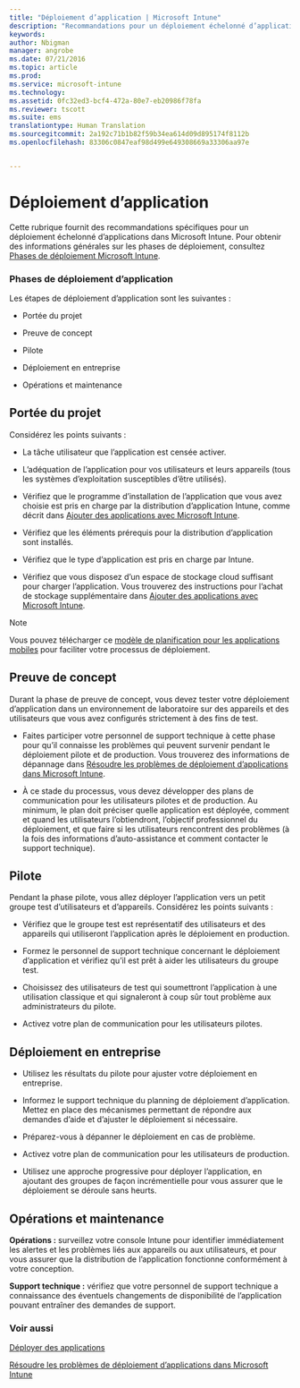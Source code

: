 ```yaml
---
title: "Déploiement d’application | Microsoft Intune"
description: "Recommandations pour un déploiement échelonné d’applications dans Microsoft Intune."
keywords: 
author: Nbigman
manager: angrobe
ms.date: 07/21/2016
ms.topic: article
ms.prod: 
ms.service: microsoft-intune
ms.technology: 
ms.assetid: 0fc32ed3-bcf4-472a-80e7-eb20986f78fa
ms.reviewer: tscott
ms.suite: ems
translationtype: Human Translation
ms.sourcegitcommit: 2a192c71b1b82f59b34ea614d09d895174f8112b
ms.openlocfilehash: 83306c0847eaf98d499e649308669a33306aa97e


---
```


# Déploiement d’application
Cette rubrique fournit des recommandations spécifiques pour un déploiement échelonné d’applications dans Microsoft Intune. Pour obtenir des informations générales sur les phases de déploiement, consultez [Phases de déploiement Microsoft Intune](rollout-phases-for-microsoft-intune-deployment.md).

### Phases de déploiement d’application
Les étapes de déploiement d’application sont les suivantes :

-   Portée du projet

-   Preuve de concept

-   Pilote

-   Déploiement en entreprise

-   Opérations et maintenance

## Portée du projet
Considérez les points suivants :

-   La tâche utilisateur que l’application est censée activer.

-   L’adéquation de l’application pour vos utilisateurs et leurs appareils (tous les systèmes d’exploitation susceptibles d’être utilisés).

-   Vérifiez que le programme d’installation de l’application que vous avez choisie est pris en charge par la distribution d’application Intune, comme décrit dans [Ajouter des applications avec Microsoft Intune](/intune/deploy-use/add-apps).

-   Vérifiez que les éléments prérequis pour la distribution d’application sont installés. <!---, as described in [Plan for app deployment in Microsoft Intune](plan-for-app-deployment-in-microsoft-intune.md).--->

-   Vérifiez que le type d’application est pris en charge par Intune.

-   Vérifiez que vous disposez d’un espace de stockage cloud suffisant pour charger l’application. Vous trouverez des instructions pour l’achat de stockage supplémentaire dans [Ajouter des applications avec Microsoft Intune](/intune/deploy-use/add-apps).

> [!NOTE]           
> Vous pouvez télécharger ce [modèle de planification pour les applications mobiles](https://gallery.technet.microsoft.com/Mobile-app-planning-18689d59) pour faciliter votre processus de déploiement.

## Preuve de concept
Durant la phase de preuve de concept, vous devez tester votre déploiement d’application dans un environnement de laboratoire sur des appareils et des utilisateurs que vous avez configurés strictement à des fins de test.

-   Faites participer votre personnel de support technique à cette phase pour qu’il connaisse les problèmes qui peuvent survenir pendant le déploiement pilote et de production. Vous trouverez des informations de dépannage dans [Résoudre les problèmes de déploiement d’applications dans Microsoft Intune](/intune/troubleshoot/troubleshoot-app-deployment-problems-in-microsoft-intune).

-   À ce stade du processus, vous devez développer des plans de communication pour les utilisateurs pilotes et de production. Au minimum, le plan doit préciser quelle application est déployée, comment et quand les utilisateurs l’obtiendront, l’objectif professionnel du déploiement, et que faire si les utilisateurs rencontrent des problèmes (à la fois des informations d’auto-assistance et comment contacter le support technique).

## Pilote
Pendant la phase pilote, vous allez déployer l’application vers un petit groupe test d’utilisateurs et d’appareils. Considérez les points suivants :

-   Vérifiez que le groupe test est représentatif des utilisateurs et des appareils qui utiliseront l’application après le déploiement en production.

-   Formez le personnel de support technique concernant le déploiement d’application et vérifiez qu’il est prêt à aider les utilisateurs du groupe test.

-   Choisissez des utilisateurs de test qui soumettront l’application à une utilisation classique et qui signaleront à coup sûr tout problème aux administrateurs du pilote.

-   Activez votre plan de communication pour les utilisateurs pilotes.

## Déploiement en entreprise

-   Utilisez les résultats du pilote pour ajuster votre déploiement en entreprise.

-   Informez le support technique du planning de déploiement d’application. Mettez en place des mécanismes permettant de répondre aux demandes d’aide et d’ajuster le déploiement si nécessaire.

-   Préparez-vous à dépanner le déploiement en cas de problème.

-   Activez votre plan de communication pour les utilisateurs de production.

-   Utilisez une approche progressive pour déployer l’application, en ajoutant des groupes de façon incrémentielle pour vous assurer que le déploiement se déroule sans heurts.

## Opérations et maintenance
**Opérations :** surveillez votre console Intune pour identifier immédiatement les alertes et les problèmes liés aux appareils ou aux utilisateurs, et pour vous assurer que la distribution de l’application fonctionne conformément à votre conception.

**Support technique :** vérifiez que votre personnel de support technique a connaissance des éventuels changements de disponibilité de l’application pouvant entraîner des demandes de support.

### Voir aussi
[Déployer des applications](/intune/deploy-use/deploy-apps)

[Résoudre les problèmes de déploiement d’applications dans Microsoft Intune](/intune/troubleshoot/troubleshoot-app-deployment-problems-in-microsoft-intune)



<!--HONumber=Jul16_HO4-->


